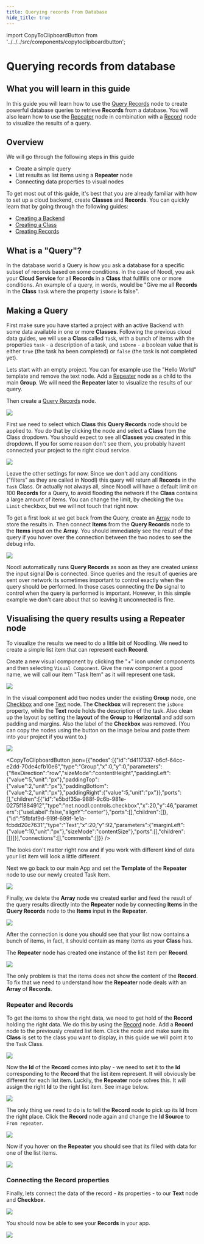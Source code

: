 ```yaml
---
title: Querying records From Database
hide_title: true
---
```


import CopyToClipboardButton from '../../../src/components/copytoclipboardbutton';

# Querying records from database

## What you will learn in this guide

In this guide you will learn how to use the [Query Records](/nodes/data/cloud-data/query-records) node to create powerful database queries to retrieve **Records** from a database. You will also learn how to use the [Repeater](/nodes/ui-controls/repeater) node in combination with a [Record](/nodes/data/cloud-data/record) node to visualize the results of a query.

## Overview

We will go through the following steps in this guide

-   Create a simple query
-   List results as list items using a **Repeater** node
-   Connecting data properties to visual nodes

To get most out of this guide, it's best that you are already familiar with how to set up a cloud backend, create **Classes** and **Records**. You can quickly learn that by going through the following guides:

-   [Creating a Backend](/docs/guides/cloud-data/creating-a-backend)
-   [Creating a Class](/docs/guides/cloud-data/creating-a-class)
-   [Creating Records](/docs/guides/cloud-data/creating-new-database-records)

## What is a "Query"?

In the database world a Query is how you ask a database for a specific subset of records based on some conditions. In the case of Noodl, you ask your **Cloud Service** for all **Records** in a **Class** that fullfills one or more conditions. An example of a query, in words, would be "Give me all **Records** in the **Class** `Task` where the property `isDone` is false".

## Making a Query

First make sure you have started a project with an active Backend with some data available in one or more **Classes**. Following the previous cloud data guides, we will use a **Class** called `Task`, with a bunch of items with the properties `task` - a description of a task, and `isDone` - a boolean value that is either `true` (the task ha been completed) or `false` (the task is not completed yet).

Lets start with an empty project. You can for example use the "Hello World" template and remove the text node. Add a [Repeater](/nodes/ui-controls/repeater/) node as a child to the main **Group**. We will need the **Repeater** later to visualize the results of our query.

Then create a [Query Records](/nodes/data/cloud-data/query-records) node.

<div className="ndl-image-with-background l">

![](/docs/guides/cloud-data/quering-records-from-database/query-1.png)

</div>

First we need to select which **Class** this **Query Records** node should be applied to. You do that by clicking the node and select a **Class** from the Class dropdown. You should expect to see all **Classes** you created in this dropdown. If you for some reason don't see them, you probably havent connected your project to the right cloud service.

<div className="ndl-image-with-background">

![](/docs/guides/cloud-data/quering-records-from-database/query-2.png)

</div>

Leave the other settings for now. Since we don't add any conditions ("filters" as they are called in Noodl) this query will return all **Records** in the `Task` Class. Or actually not always all, since Noodl will have a default limit on 100 **Records** for a Query, to avoid flooding the network if the **Class** contains a large amount of items. You can change the limit, by checking the `Use Limit` checkbox, but we will not touch that right now.

To get a first look at we get back from the Query, create an [Array](/nodes/data/array/array-node) node to store the results in. Then connect **Items** from the **Query Records** node to the **Items** input on the **Array**. You should immediately see the result of the query if you hover over the connection between the two nodes to see the debug info.

<div className="ndl-image-with-background xl">

![](/docs/guides/cloud-data/quering-records-from-database/query-running.png)

</div>

Noodl automatically runs **Query Records** as soon as they are created _unless_ the input signal **Do** is connected. Since queries and the result of queries are sent over network its sometimes important to control exactly when the query should be performed. In those cases connecting the **Do** signal to control when the query is performed is important. However, in this simple example we don't care about that so leaving it unconnected is fine.

## Visualising the query results using a Repeater node

To visualize the results we need to do a little bit of Noodling. We need to create a simple list item that can represent each **Record**.

Create a new visual component by clicking the "+" icon under components and then selecting `Visual Component`. Give the new component a good name, we will call our item "Task Item" as it will represent one task.

<div className="ndl-image-with-background l">

![](/docs/guides/cloud-data/quering-records-from-database/new-component.png)

</div>

In the visual component add two nodes under the existing **Group** node, one [Checkbox](/nodes/ui-controls/checkbox) and one [Text](/nodes/basic-elements/text) node. The **Checkbox** will represent the `isDone` property, while the **Text** node holds the description of the task. Also clean up the layout by setting the **layout** of the **Group** to **Horizontal** and add som padding and margins. Also the label of the **Checkbox** was removed. (You can copy the nodes using the button on the image below and paste them into your project if you want to.)

<div className="ndl-image-with-background xl">

![](/docs/guides/cloud-data/quering-records-from-database/task-item.png)

<CopyToClipboardButton
    json={{"nodes":[{"id":"d4117337-b6cf-64cc-e2dd-70de4cfb10e6","type":"Group","x":0,"y":0,"parameters":{"flexDirection":"row","sizeMode":"contentHeight","paddingLeft":{"value":5,"unit":"px"},"paddingTop":{"value":2,"unit":"px"},"paddingBottom":{"value":2,"unit":"px"},"paddingRight":{"value":5,"unit":"px"}},"ports":[],"children":[{"id":"e5bdf35a-988f-9c6b-981e-0275f1884912","type":"net.noodl.controls.checkbox","x":20,"y":46,"parameters":{"useLabel":false,"alignY":"center"},"ports":[],"children":[]},{"id":"5fbfaf9d-919f-699f-1e1a-fcbdd20c7631","type":"Text","x":20,"y":92,"parameters":{"marginLeft":{"value":10,"unit":"px"},"sizeMode":"contentSize"},"ports":[],"children":[]}]}],"connections":[],"comments":[]}}
  />

</div>

The looks don't matter right now and if you work with different kind of data your list item will look a little different.

Next we go back to our main App and set the **Template** of the **Repeater** node to use our newly created Task Item.

<div className="ndl-image-with-background l">

![](/docs/guides/cloud-data/quering-records-from-database/repeater-template.png)

</div>

Finally, we delete the **Array** node we created earlier and feed the result of the query results directly into the **Repeater** node by connecting **Items** in the **Query Records** node to the **Items** input in the **Repeater**.

<div className="ndl-image-with-background xl">

![](/docs/guides/cloud-data/quering-records-from-database/query-to-repeater.png)

</div>

After the connection is done you should see that your list now contains a bunch of items, in fact, it should contain as many items as your **Class** has.

The **Repeater** node has created one instance of the list item per **Record**.

<div className="ndl-image-with-background">

![](/docs/guides/cloud-data/quering-records-from-database/items-1.png)

</div>

The only problem is that the items does not show the content of the **Record**. To fix that we need to understand how the **Repeater** node deals with an **Array** of **Records**.

### Repeater and Records

To get the items to show the right data, we need to get hold of the **Record** holding the right data. We do this by using the [Record](/nodes/data/cloud-data/record) node. Add a **Record** node to the previously created list item. Click the node and make sure its **Class** is set to the class you want to display, in this guide we will point it to the `Task` Class.

<div className="ndl-image-with-background l">

![](/docs/guides/cloud-data/quering-records-from-database/record-1.png)

</div>

Now the **Id** of the **Record** comes into play - we need to set it to the **Id** corresponding to the **Record** that the list item represent. It will obviously be different for each list item. Luckily, the **Repeater** node solves this. It will assign the right **Id** to the right list item. See image below.

<div className="ndl-image-with-background xl">

![](/docs/guides/cloud-data/quering-records-from-database/records-database-illustration.png)

</div>

The only thing we need to do is to tell the **Record** node to pick up its **Id** from the right place. Click the **Record** node again and change the **Id Source** to `From repeater`.

<div className="ndl-image-with-background">

![](/docs/guides/cloud-data/quering-records-from-database/id-source.png)

</div>

Now if you hover on the **Repeater** you should see that its filled with data for one of the list items.

<div className="ndl-image-with-background l">

![](/docs/guides/cloud-data/quering-records-from-database/record-2.png)

</div>

### Connecting the Record properties

Finally, lets connect the data of the record - its properties - to our **Text** node and **Checkbox**.

<div className="ndl-image-with-background l">

![](/docs/guides/cloud-data/quering-records-from-database/record-3.png)

</div>

You should now be able to see your **Records** in your app.

<div className="ndl-image-with-background">

![](/docs/guides/cloud-data/quering-records-from-database/items-2.png)

</div>
